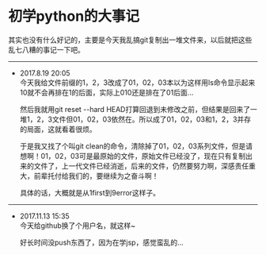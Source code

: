 #   初学python的大事记

其实也没有什么好记的，主要是今天我乱搞git复制出一堆文件来，以后就把这些乱七八糟的事记一下吧。

---
*   2017.8.19 20:05  
    今天我给文件前缀的1，2，3改成了01，02，03本以为这样用ls命令显示起来10就不会再排在1的后面，实际上010还是排在了01后面…  

    然后我就用git reset --hard HEAD打算回退到未修改之前，但结果是回来了一堆1，2，3文件但01，02，03依然在。所以成了01，02，03和1，2，3并存的局面，这就看着很烦。

    于是我又找了个叫git clean的命令，清除掉了01，02，03系列文件，但是请想啊！01，02，03可是最原始的文件，原始文件已经没了，现在只有复制出来的文件了，上一代文件已经消逝，后来的文件，仍然要努力啊，深感责任重大，前辈托付给我们的，要继续为之奋斗啊！

    具体的话，大概就是从1first到9error这样子。

---
*   2017.11.13 15:35  
    今天给github换了个用户名，就这样~

    好长时间没push东西了，因为在学jsp，感觉蛮乱的…
